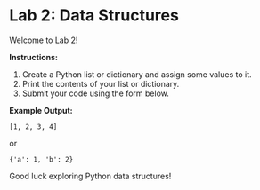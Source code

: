 # Lab 2: Data Structures

Welcome to Lab 2!

**Instructions:**
1. Create a Python list or dictionary and assign some values to it.
2. Print the contents of your list or dictionary.
3. Submit your code using the form below.

**Example Output:**
```
[1, 2, 3, 4]
```

or
```
{'a': 1, 'b': 2}
```

Good luck exploring Python data structures!
